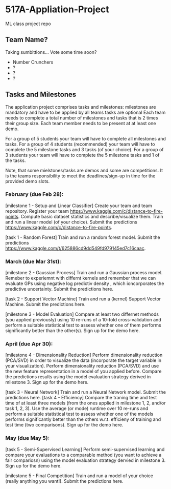 # 517A-Appliation-Project
ML class project repo

## Team Name?
Taking sumbittions... Vote some time soon?
- Number Crunchers
- ?
- ?
- ?

## Tasks and Milestones
The application project comprises tasks and milestones:
milestones are mandatory and have to be applied by all teams
tasks are optional
Each team needs to complete a total number of milestones and tasks that is 2 times their group size. Each team member needs to be present at at least one demo.

For a group of 5 students your team will have to complete all milestones and tasks. 
For a group of 4 students (recommended) your team will have to complete the 5 milestone tasks and 3 tasks (of your choice). 
For a group of 3 students your team will have to complete the 5 milestone tasks and 1 of the tasks. 

Note, that some mielstones/tasks are demos and some are competitions. It is the teams responsibility to meet the deadlines/sign-up in time for the provided demo slots.
### February (due Feb 28):
[milestone 1 - Setup and Linear Classifier] Create your team and team repository. Register your team https://www.kaggle.com/c/distance-to-fire-points. Compute basic dataset statistics and describe/visualize them. Train and run a linear model (of your choice). Submit the predictions https://www.kaggle.com/c/distance-to-fire-points.

[task 1 - Random Forest] Train and run a random forest model. Submit the predictions https://www.kaggle.com/t/625886cd9dd549fd979145ed7c16caac.
### March (due Mar 31st):
[milestone 2 - Gaussian Process] Train and run a Gaussian process model. Remeber to experiemnt with differnt kernels and remember that we can evaluate GPs using negative log predictiv density , which ioncorporates the predictive uncertainty. Submit the predictions here.

[task 2 - Support Vector Machine] Train and run a (kernel) Support Vector Machine. Submit the predictions here.

[milestone 3 - Model Evaluation] Compare at least two differnet methods (you applied previously) using 10 re-runs of a 10-fold cross-validation and perform a suitable statistical test to assess whether one of them performs significantly better than the other(s). Sign up for the demo here.
### April (due Apr 30):
[milestone 4 - Dimensionality Reduction] Perform dimensionality reduction (PCA/SVD) in order to visualize the data (incorporate the target variable in your visualization). Perform dimensionality reduction (PCA/SVD) and use the new feature representation in a model of you applied before. Compare the predictions results using the model evaluation strategy derived in milestone 3. Sign up for the demo here.

[task 3 - Neural Network] Train and run a Neural Network model. Submit the predictions here.
[task 4 - Efficiency] Compare the traning time and test time of at least three models (from the ones applied in milestone 1, 2, and/or task 1, 2, 3). Use the average (or mode) runtime over 10 re-runs and perform a suitable statistical test to assess whether one of the models performs significantly better than the others w.r.t. efficieny of training and test time (two comparisons). Sign up for the demo here.
### May (due May 5):
[task 5 - Semi-Supervised Learning] Perform semi-supervised learning and compare your evaluations to a comparable method (you want to achieve a fair compariosn) using the model evaluation strategy dervied in milestone 3. Sign up for the demo here.

[milestone 5 - Final Competition] Train and run a model of your choice (really anything you want!). Submit the predictions here.
